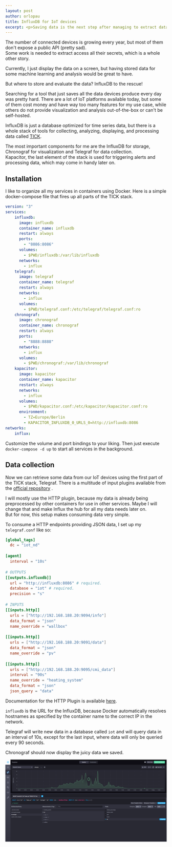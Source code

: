 ```yaml
---
layout: post
author: orlopau
title: InfluxDB for IoT devices
excerpt: <p>Saving data is the next step after managing to extract data from a device. Influx is one of the solutions to that problem.<p>
---
```

The number of connected devices is growing every year, but most of them don't expose a public API (pretty sad).  
Some work is needed to extract access all their secrets, which is a whole other story.

Currently, I just display the data on a screen, but having stored data for some machine learning and analysis would
be great to have.

But where to store and evaluate the data?
InfluxDB to the rescue!

Searching for a tool that just saves all the data devices produce every day was pretty hard. There are a lot of 
IoT platforms available today, but some of them cost money and have way too many features for my use case, while others
do not provide visualization and analysis out-of-the-box or can't be self-hosted.

InfluxDB is just a database optimized for time series data, but there is a whole stack
of tools for collecting, analyzing, displaying, and processing data called 
[TICK](https://www.influxdata.com/time-series-platform/).

The most important components for me are the InfluxDB for storage, Chronograf for visualization and Telegraf for data
collection.  
Kapacitor, the last element of the stack is used for triggering alerts and processing data, which may come
in handy later on.

## Installation

I like to organize all my services in containers using Docker. Here is a simple docker-compose file that fires up all 
parts of the TICK stack.

```yaml
version: "3"
services:
    influxdb:
      image: influxdb
      container_name: influxdb
      restart: always
      ports:
        - "8086:8086"
      volumes:
        - $PWD/influxdb:/var/lib/influxdb
      networks:
        - influx
    telegraf:
      image: telegraf
      container_name: telegraf
      restart: always
      networks:
        - influx
      volumes:
        - $PWD/telegraf.conf:/etc/telegraf/telegraf.conf:ro
    chronograf:
      image: chronograf
      container_name: chronograf
      restart: always
      ports:
        - "8888:8888"
      networks:
        - influx
      volumes:
        - $PWD/chronograf:/var/lib/chronograf
    kapacitor:
      image: kapacitor
      container_name: kapacitor
      restart: always
      networks:
        - influx
      volumes:
        - $PWD/kapacitor.conf:/etc/kapacitor/kapacitor.conf:ro
      environment:
        - TZ=Europe/Berlin
        - KAPACITOR_INFLUXDB_0_URLS_0=http://influxdb:8086
networks:
    influx:
```

Customize the volume and port bindings to your liking.
Then just execute `docker-compose -d up` to start all services in the background.

## Data collection

Now we can retrieve some data from our IoT devices using the first part of the TICK stack, Telegraf.
There is a multitude of input plugins available from the [official repository](https://docs.influxdata.com/telegraf/v1.10/plugins/inputs/) .

I will mostly use the HTTP plugin, because my data is already being preprocessed by other containers for use in other
services. Maybe I will change that and make Influx the hub for all my data needs later on.  
But for now, this setup makes consuming data very simple.

To consume a HTTP endpoints providing JSON data, I set up my `telegraf.conf` like so:

```toml
[global_tags]
  dc = "iot_nd"

[agent]
  interval = "10s"

# OUTPUTS
[[outputs.influxdb]]
  url = "http://influxdb:8086" # required.
  database = "iot" # required.
  precision = "s"

# INPUTS
[[inputs.http]]
  urls = ["http://192.168.188.20:9094/info"]
  data_format = "json"
  name_override = "wallbox"

[[inputs.http]]
  urls = ["http://192.168.188.20:9091/data"]
  data_format = "json"
  name_override = "pv"

[[inputs.http]]
  urls = ["http://192.168.188.20:9095/cmi_data"]
  interval = "90s"
  name_override = "heating_system"
  data_format = "json"
  json_query = "data"
```

Documentation for the HTTP Plugin is available [here](https://github.com/influxdata/telegraf/tree/master/plugins/inputs/http).

`influxdb` is the URL for the InfluxDB, because Docker automatically resolves hostnames as specified by the container 
name to the correct IP in the network.

Telegraf will write new data in a database called `iot` and will query data in an interval of 10s,
except for the last input, where data will only be queried every 90 seconds.

Chronograf should now display the juicy data we saved.

![Chronograf Snapshot](/assets/img/posts/chronograf-sample-1.png)